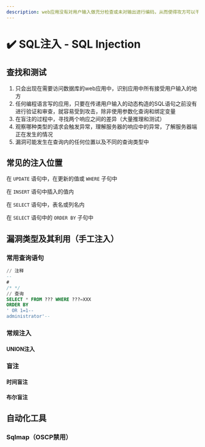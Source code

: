 ```yaml
---
description: web应用没有对用户输入做充分检查或未对输出进行编码，从而使得攻方可以干扰应用程序，对其后端数据库进行查询和修改
---
```


# ✔️ SQL注入 - SQL Injection

## 查找和测试

1. 只会出现在需要访问数据库的web应用中，识别应用中所有接受用户输入的地方
2. 任何编程语言写的应用，只要在传递用户输入的动态构造的SQL语句之前没有进行验证和审查，就容易受到攻击，除非使用参数化查询和绑定变量
3. 在盲注的过程中，寻找两个响应之间的差异（大量推理和测试）
4. 观察哪种类型的请求会触发异常，理解服务器的响应中的异常，了解服务器端正在发生的情况
5. 漏洞可能发生在查询内的任何位置以及不同的查询类型中

## 常见的注入位置

在 `UPDATE` 语句中，在更新的值或 `WHERE` 子句中

在 `INSERT` 语句中插入的值内

在 `SELECT` 语句中，表名或列名内

在 `SELECT` 语句中的 `ORDER BY` 子句中

## 漏洞类型及其利用（手工注入）

### 常用查询语句

```sql
// 注释
--
#
/* */
// 查询
SELECT * FROM ??? WHERE ???=XXX 
ORDER BY
' OR 1=1--
administrator'--
```

### 常规注入

#### UNION注入









### 盲注

#### 时间盲注





#### 布尔盲注





####











## 自动化工具

### Sqlmap（OSCP禁用）

